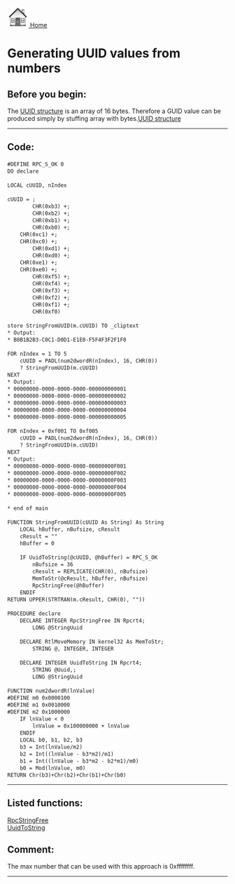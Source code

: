 [<img src="../images/home.png"> Home ](https://github.com/VFPX/Win32API)  

# Generating UUID values from numbers

## Before you begin:
The <a href="http://msdn.microsoft.com/en-us/library/windows/desktop/aa379358(v=vs.85).aspx">UUID structure</a> is an array of 16 bytes. Therefore a GUID value can be produced simply by stuffing array with bytes.[UUID structure](sample_000.md)  
  
***  


## Code:
```foxpro  
#DEFINE RPC_S_OK 0
DO declare

LOCAL cUUID, nIndex

cUUID = ;
		CHR(0xb3) +;
		CHR(0xb2) +;
		CHR(0xb1) +;
		CHR(0xb0) +;
	CHR(0xc1) +;
	CHR(0xc0) +;
		CHR(0xd1) +;
		CHR(0xd0) +;
	CHR(0xe1) +;
	CHR(0xe0) +;
		CHR(0xf5) +;
		CHR(0xf4) +;
		CHR(0xf3) +;
		CHR(0xf2) +;
		CHR(0xf1) +;
		CHR(0xf0)
	
store StringFromUUID(m.cUUID) TO _cliptext
* Output:
* B0B1B2B3-C0C1-D0D1-E1E0-F5F4F3F2F1F0

FOR nIndex = 1 TO 5
	cUUID = PADL(num2dwordR(nIndex), 16, CHR(0))
	? StringFromUUID(m.cUUID)
NEXT
* Output:
* 00000000-0000-0000-0000-000000000001
* 00000000-0000-0000-0000-000000000002
* 00000000-0000-0000-0000-000000000003
* 00000000-0000-0000-0000-000000000004
* 00000000-0000-0000-0000-000000000005

FOR nIndex = 0xf001 TO 0xf005
	cUUID = PADL(num2dwordR(nIndex), 16, CHR(0))
	? StringFromUUID(m.cUUID)
NEXT
* Output:
* 00000000-0000-0000-0000-00000000F001
* 00000000-0000-0000-0000-00000000F002
* 00000000-0000-0000-0000-00000000F003
* 00000000-0000-0000-0000-00000000F004
* 00000000-0000-0000-0000-00000000F005

* end of main

FUNCTION StringFromUUID(cUUID As String) As String
	LOCAL hBuffer, nBufsize, cResult
	cResult = ""
	hBuffer = 0

	IF UuidToString(@cUUID, @hBuffer) = RPC_S_OK
		nBufsize = 36
		cResult = REPLICATE(CHR(0), nBufsize)
		MemToStr(@cResult, hBuffer, nBufsize)
		RpcStringFree(@hBuffer)
	ENDIF
RETURN UPPER(STRTRAN(m.cResult, CHR(0), ""))

PROCEDURE declare
	DECLARE INTEGER RpcStringFree IN Rpcrt4;
		LONG @StringUuid
		
	DECLARE RtlMoveMemory IN kernel32 As MemToStr;
		STRING @, INTEGER, INTEGER
		
	DECLARE INTEGER UuidToString IN Rpcrt4;
		STRING @Uuid,;
		LONG @StringUuid
		
FUNCTION num2dwordR(lnValue)
#DEFINE m0 0x0000100
#DEFINE m1 0x0010000
#DEFINE m2 0x1000000
	IF lnValue < 0
		lnValue = 0x100000000 + lnValue
	ENDIF
	LOCAL b0, b1, b2, b3
	b3 = Int(lnValue/m2)
	b2 = Int((lnValue - b3*m2)/m1)
	b1 = Int((lnValue - b3*m2 - b2*m1)/m0)
	b0 = Mod(lnValue, m0)
RETURN Chr(b3)+Chr(b2)+Chr(b1)+Chr(b0)  
```  
***  


## Listed functions:
[RpcStringFree](../libraries/rpcrt4/RpcStringFree.md)  
[UuidToString](../libraries/rpcrt4/UuidToString.md)  

## Comment:
The max number that can be used with this approach is 0xffffffff.  
  
***  

